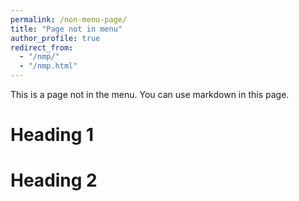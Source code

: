 ```yaml
---
permalink: /non-menu-page/
title: "Page not in menu"
author_profile: true
redirect_from:
  - "/nmp/"
  - "/nmp.html"
---
```


This is a page not in the menu. You can use markdown in this page.

# Heading 1

# Heading 2

